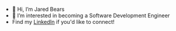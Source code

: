- 👋 Hi, I’m Jared Bears
- 👀 I’m interested in becoming a Software Development Engineer
- Find my <a href="https://www.linkedin.com/in/jaredbears/">LinkedIn</a> if you'd like to connect!

<!---
JaredBears/JaredBears is a ✨ special ✨ repository because its `README.md` (this file) appears on your GitHub profile.
You can click the Preview link to take a look at your changes.
--->
